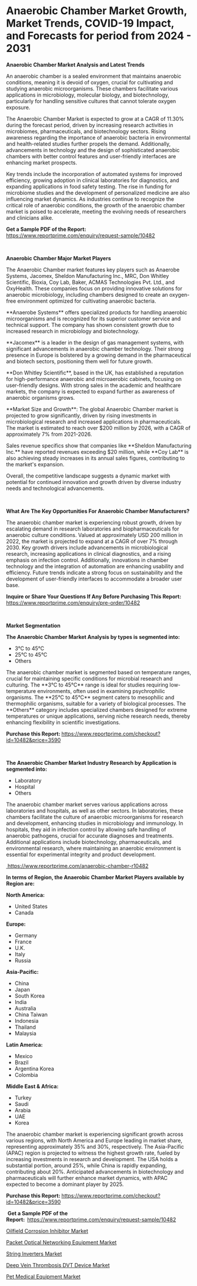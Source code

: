 <p><h1>Anaerobic Chamber Market Growth, Market Trends, COVID-19 Impact, and Forecasts for period from 2024 - 2031</h1></p><p><strong>Anaerobic Chamber Market Analysis and Latest Trends</strong></p>
<p><p>An anaerobic chamber is a sealed environment that maintains anaerobic conditions, meaning it is devoid of oxygen, crucial for cultivating and studying anaerobic microorganisms. These chambers facilitate various applications in microbiology, molecular biology, and biotechnology, particularly for handling sensitive cultures that cannot tolerate oxygen exposure. </p><p>The Anaerobic Chamber Market is expected to grow at a CAGR of 11.30% during the forecast period, driven by increasing research activities in microbiomes, pharmaceuticals, and biotechnology sectors. Rising awareness regarding the importance of anaerobic bacteria in environmental and health-related studies further propels the demand. Additionally, advancements in technology and the design of sophisticated anaerobic chambers with better control features and user-friendly interfaces are enhancing market prospects. </p><p>Key trends include the incorporation of automated systems for improved efficiency, growing adoption in clinical laboratories for diagnostics, and expanding applications in food safety testing. The rise in funding for microbiome studies and the development of personalized medicine are also influencing market dynamics. As industries continue to recognize the critical role of anaerobic conditions, the growth of the anaerobic chamber market is poised to accelerate, meeting the evolving needs of researchers and clinicians alike.</p></p>
<p><strong>Get a Sample PDF of the Report:&nbsp;</strong> <a href="https://www.reportprime.com/enquiry/request-sample/10482?utm_campaign=28&utm_medium=2&utm_source=Github&utm_content=ia&utm_term=25122024&utm_id=anaerobic-chamber">https://www.reportprime.com/enquiry/request-sample/10482</a></p>
<p>&nbsp;</p>
<p><strong>Anaerobic Chamber Major Market Players</strong></p>
<p><p>The Anaerobic Chamber market features key players such as Anaerobe Systems, Jacomex, Sheldon Manufacturing Inc., MRC, Don Whitley Scientific, Bioxia, Coy Lab, Baker, ACMAS Technologies Pvt. Ltd., and OxyHealth. These companies focus on providing innovative solutions for anaerobic microbiology, including chambers designed to create an oxygen-free environment optimized for cultivating anaerobic bacteria.</p><p>**Anaerobe Systems** offers specialized products for handling anaerobic microorganisms and is recognized for its superior customer service and technical support. The company has shown consistent growth due to increased research in microbiology and biotechnology.</p><p>**Jacomex** is a leader in the design of gas management systems, with significant advancements in anaerobic chamber technology. Their strong presence in Europe is bolstered by a growing demand in the pharmaceutical and biotech sectors, positioning them well for future growth.</p><p>**Don Whitley Scientific**, based in the UK, has established a reputation for high-performance anaerobic and microaerobic cabinets, focusing on user-friendly designs. With strong sales in the academic and healthcare markets, the company is expected to expand further as awareness of anaerobic organisms grows.</p><p>**Market Size and Growth**: The global Anaerobic Chamber market is projected to grow significantly, driven by rising investments in microbiological research and increased applications in pharmaceuticals. The market is estimated to reach over $200 million by 2026, with a CAGR of approximately 7% from 2021-2026. </p><p>Sales revenue specifics show that companies like **Sheldon Manufacturing Inc.** have reported revenues exceeding $20 million, while **Coy Lab** is also achieving steady increases in its annual sales figures, contributing to the market's expansion.</p><p>Overall, the competitive landscape suggests a dynamic market with potential for continued innovation and growth driven by diverse industry needs and technological advancements.</p></p>
<p>&nbsp;</p>
<p><strong>What Are The Key Opportunities For Anaerobic Chamber Manufacturers?</strong></p>
<p><p>The anaerobic chamber market is experiencing robust growth, driven by escalating demand in research laboratories and biopharmaceuticals for anaerobic culture conditions. Valued at approximately USD 200 million in 2022, the market is projected to expand at a CAGR of over 7% through 2030. Key growth drivers include advancements in microbiological research, increasing applications in clinical diagnostics, and a rising emphasis on infection control. Additionally, innovations in chamber technology and the integration of automation are enhancing usability and efficiency. Future trends indicate a strong focus on sustainability and the development of user-friendly interfaces to accommodate a broader user base.</p></p>
<p><strong>Inquire or Share Your Questions If Any Before Purchasing This Report:</strong> <a href="https://www.reportprime.com/enquiry/pre-order/10482?utm_campaign=28&utm_medium=2&utm_source=Github&utm_content=ia&utm_term=25122024&utm_id=anaerobic-chamber">https://www.reportprime.com/enquiry/pre-order/10482</a></p>
<p>&nbsp;</p>
<p><strong>Market Segmentation</strong></p>
<p><strong>The Anaerobic Chamber Market Analysis by types is segmented into:</strong></p>
<p><ul><li>3°C to 45°C</li><li>25°C to 45°C</li><li>Others</li></ul></p>
<p><p>The anaerobic chamber market is segmented based on temperature ranges, crucial for maintaining specific conditions for microbial research and culturing. The **3°C to 45°C** range is ideal for studies requiring low-temperature environments, often used in examining psychrophilic organisms. The **25°C to 45°C** segment caters to mesophilic and thermophilic organisms, suitable for a variety of biological processes. The **Others** category includes specialized chambers designed for extreme temperatures or unique applications, serving niche research needs, thereby enhancing flexibility in scientific investigations.</p></p>
<p><strong>Purchase this Report:&nbsp;</strong><a href="https://www.reportprime.com/checkout?id=10482&price=3590&utm_campaign=28&utm_medium=2&utm_source=Github&utm_content=ia&utm_term=25122024&utm_id=anaerobic-chamber">https://www.reportprime.com/checkout?id=10482&price=3590</a></p>
<p>&nbsp;</p>
<p><strong>The Anaerobic Chamber Market Industry Research by Application is segmented into:</strong></p>
<p><ul><li>Laboratory</li><li>Hospital</li><li>Others</li></ul></p>
<p><p>The anaerobic chamber market serves various applications across laboratories and hospitals, as well as other sectors. In laboratories, these chambers facilitate the culture of anaerobic microorganisms for research and development, enhancing studies in microbiology and immunology. In hospitals, they aid in infection control by allowing safe handling of anaerobic pathogens, crucial for accurate diagnoses and treatments. Additional applications include biotechnology, pharmaceuticals, and environmental research, where maintaining an anaerobic environment is essential for experimental integrity and product development.</p></p>
<p><a href="https://www.reportprime.com/anaerobic-chamber-r10482?utm_campaign=28&utm_medium=2&utm_source=Github&utm_content=ia&utm_term=25122024&utm_id=anaerobic-chamber">&nbsp;https://www.reportprime.com/anaerobic-chamber-r10482</a></p>
<p><strong>In terms of Region, the Anaerobic Chamber Market Players available by Region are:</strong></p>
<p>
    <p> <strong> North America: </strong>
        <ul>
            <li>United States</li>
            <li>Canada</li>
        </ul>
        </p> 
    <p> <strong> Europe: </strong>
        <ul>
            <li>Germany</li>
            <li>France</li>
            <li>U.K.</li>
            <li>Italy</li>
            <li>Russia</li>
        </ul>
        </p> 
    <p> <strong> Asia-Pacific: </strong>
        <ul>
            <li>China</li>
            <li>Japan</li>
            <li>South Korea</li>
            <li>India</li>
            <li>Australia</li>
            <li>China Taiwan</li>
            <li>Indonesia</li>
            <li>Thailand</li>
            <li>Malaysia</li>
        </ul>
        </p> 
    <p> <strong> Latin America: </strong>
        <ul>
            <li>Mexico</li>
            <li>Brazil</li>
            <li>Argentina Korea</li>
            <li>Colombia</li>
        </ul>
        </p> 
    <p> <strong> Middle East & Africa: </strong>
        <ul>
            <li>Turkey</li>
            <li>Saudi</li>
            <li>Arabia</li>
            <li>UAE</li>
            <li>Korea</li>
        </ul>
    </p>
    </p>
<p><p>The anaerobic chamber market is experiencing significant growth across various regions, with North America and Europe leading in market share, representing approximately 35% and 30%, respectively. The Asia-Pacific (APAC) region is projected to witness the highest growth rate, fueled by increasing investments in research and development. The USA holds a substantial portion, around 25%, while China is rapidly expanding, contributing about 20%. Anticipated advancements in biotechnology and pharmaceuticals will further enhance market dynamics, with APAC expected to become a dominant player by 2025.</p></p>
<p><strong>Purchase this Report: </strong><a href="https://www.reportprime.com/checkout?id=10482&price=3590&utm_campaign=28&utm_medium=2&utm_source=Github&utm_content=ia&utm_term=25122024&utm_id=anaerobic-chamber">https://www.reportprime.com/checkout?id=10482&price=3590</a></p>
<p>&nbsp;<strong>Get a Sample PDF of the Report:&nbsp;&nbsp;</strong><a href="https://www.reportprime.com/enquiry/request-sample/10482?utm_campaign=28&utm_medium=2&utm_source=Github&utm_content=ia&utm_term=25122024&utm_id=anaerobic-chamber">https://www.reportprime.com/enquiry/request-sample/10482</a></p>
<p><strong></strong></p>
<p><p><a href="https://www.linkedin.com/pulse/oilfield-corrosion-inhibitor-market-growth-outlook-comprehensive-oghae?utm_campaign=28&utm_medium=2&utm_source=Github&utm_content=ia&utm_term=25122024&utm_id=anaerobic-chamber">Oilfield Corrosion Inhibitor Market</a></p><p><a href="https://github.com/lehumiston1971679/Market-Research-Report-List-1/blob/main/packet-optical-networking-equipment-market.md?utm_campaign=28&utm_medium=2&utm_source=Github&utm_content=ia&utm_term=25122024&utm_id=anaerobic-chamber">Packet Optical Networking Equipment Market</a></p><p><a href="https://www.linkedin.com/pulse/in-depth-analysis-string-inverters-market-projected-growth-cagr-kvgtf?utm_campaign=28&utm_medium=2&utm_source=Github&utm_content=ia&utm_term=25122024&utm_id=anaerobic-chamber">String Inverters Market</a></p><p><a href="https://github.com/locarol73/Market-Research-Report-List-1/blob/main/deep-vein-thrombosis-dvt-device-market.md?utm_campaign=28&utm_medium=2&utm_source=Github&utm_content=ia&utm_term=25122024&utm_id=anaerobic-chamber">Deep Vein Thrombosis DVT Device Market</a></p><p><a href="https://www.linkedin.com/pulse/pet-medical-equipment-market-growth-segmentation-regional-analysis-tliff?utm_campaign=28&utm_medium=2&utm_source=Github&utm_content=ia&utm_term=25122024&utm_id=anaerobic-chamber">Pet Medical Equipment Market</a></p></p>